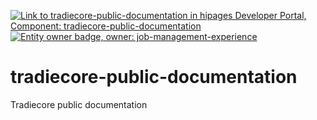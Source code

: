 [![Link to tradiecore-public-documentation in hipages Developer Portal, Component: tradiecore-public-documentation](https://backyard.k8s.hipages.com.au/api/badges/entity/default/Component/tradiecore-public-documentation/badge/pingback "Link to tradiecore-public-documentation in hipages Developer Portal")](https://backyard.k8s.hipages.com.au/catalog/default/Component/tradiecore-public-documentation)
[![Entity owner badge, owner: job-management-experience](https://backyard.k8s.hipages.com.au/api/badges/entity/default/Component/tradiecore-public-documentation/badge/owner "Entity owner badge")](https://backyard.k8s.hipages.com.au/catalog/default/Component/tradiecore-public-documentation)
# tradiecore-public-documentation
Tradiecore public documentation
